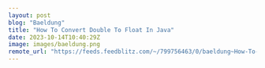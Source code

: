 ```yaml
---
layout: post
blog: "Baeldung"
title: "How To Convert Double To Float In Java"
date: 2023-10-14T10:40:29Z
image: images/baeldung.png
remote_url: "https://feeds.feedblitz.com/~/799756463/0/baeldung~How-To-Convert-Double-To-Float-In-Java"
---
```

